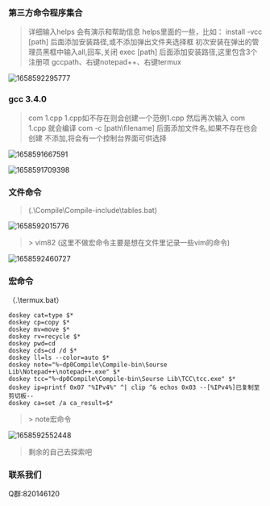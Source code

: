 ### 第三方命令程序集合

>详细输入helps
>会有演示和帮助信息
>helps里面的一些，比如：
>install -vcc [path]
>      后面添加安装路径,或不添加弹出文件夹选择框
>      初次安装在弹出的管理员黑框中输入all,回车,关闭
>exec [path]
>      后面添加安装路径,这里包含3个注册项
>      gccpath、右键notepad++、右键termux

![1658592295777](https://gitee.com/cctv3058084277/main/raw/master/image/1658591667591.png)

### gcc 3.4.0

>com 1.cpp
>      1.cpp如不存在则会创建一个范例1.cpp
>      然后再次输入 com 1.cpp 就会编译
>com -c [path\filename]
>      后面添加文件名,如果不存在也会创建
>      不添加,将会有一个控制台界面可供选择

![1658591667591](https://gitee.com/cctv3058084277/main/raw/master/image/1658591667591.png)

![1658591709398](https://gitee.com/cctv3058084277/main/raw/master/image/1658591709398.png)

### 文件命令

> (.\Compile\Compile-include\tables.bat)

![1658592015776](https://gitee.com/cctv3058084277/main/raw/master/image/1658592015776.png)

>\> vim82 (这里不做宏命令主要是想在文件里记录一些vim的命令)

![1658592460727](https://gitee.com/cctv3058084277/main/raw/master/image/1658592460727.png)

### 宏命令

（.\termux.bat）

```shell
doskey cat=type $*
doskey cp=copy $*
doskey mv=move $*
doskey rv=recycle $*
doskey pwd=cd
doskey cds=cd /d $*
doskey ll=ls --color=auto $*
doskey note="%~dp0Compile\Compile-bin\Sourse Lib\Notepad++\notepad++.exe" $*
doskey tcc="%~dp0Compile\Compile-bin\Sourse Lib\TCC\tcc.exe" $*
doskey ip=printf 0x07 "%IPv4%" ^| clip ^& echos 0x03 --[%IPv4%]已复制至剪切板-- 
doskey ca=set /a ca_result=$*
```

>\> note宏命令

![1658592552448](https://gitee.com/cctv3058084277/main/raw/master/image/1658592552448.png)

>剩余的自己去探索吧

### 联系我们

Q群:820146120